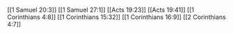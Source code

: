 [[1 Samuel 20:3]]
[[1 Samuel 27:1]]
[[Acts 19:23]]
[[Acts 19:41]]
[[1 Corinthians 4:8]]
[[1 Corinthians 15:32]]
[[1 Corinthians 16:9]]
[[2 Corinthians 4:7]]
